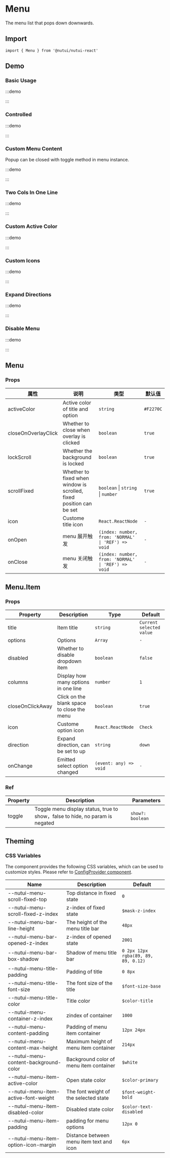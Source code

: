# Menu

The menu list that pops down downwards.

## Import

```tsx
import { Menu } from '@nutui/nutui-react'
```

## Demo

### Basic Usage

:::demo

<CodeBlock src='h5/demo1.tsx'></CodeBlock>

:::

### Controlled

:::demo

<CodeBlock src='h5/demo2.tsx'></CodeBlock>

:::

### Custom Menu Content

Popup can be closed with toggle method in menu instance.

:::demo

<CodeBlock src='h5/demo3.tsx'></CodeBlock>

:::

### Two Cols In One Line

:::demo

<CodeBlock src='h5/demo4.tsx'></CodeBlock>

:::

### Custom Active Color

:::demo

<CodeBlock src='h5/demo5.tsx'></CodeBlock>

:::

### Custom Icons

:::demo

<CodeBlock src='h5/demo6.tsx'></CodeBlock>

:::

### Expand Directions

:::demo

<CodeBlock src='h5/demo7.tsx'></CodeBlock>

:::

### Disable Menu

:::demo

<CodeBlock src='h5/demo8.tsx'></CodeBlock>

:::

## Menu

### Props

| 属性 | 说明 | 类型 | 默认值 |
| --- | --- | --- | --- |
| activeColor | Active color of title and option | `string` | `#F2270C` |
| closeOnOverlayClick | Whether to close when overlay is clicked | `boolean` | `true` |
| lockScroll | Whether the background is locked | `boolean` | `true` |
| scrollFixed | Whether to fixed when window is scrolled, fixed position can be set | `boolean` \| `string` \| `number` | `true` |
| icon | Custome title icon | `React.ReactNode` | `-` |
| onOpen | menu 展开触发 | `(index: number, from: 'NORMAL' \| 'REF') => void` | `-` |
| onClose | menu 关闭触发 | `(index: number, from: 'NORMAL' \| 'REF') => void` | `-` |

## Menu.Item

### Props

| Property | Description | Type | Default |
| --- | --- | --- | --- |
| title | Item title | `string` | `Current selected value` |
| options | Options | `Array` | `-` |
| disabled | Whether to disable dropdown item | `boolean` | `false` |
| columns | Display how many options in one line | `number` | `1` |
| closeOnClickAway | Click on the blank space to close the menu | `boolean` | `true` |
| icon | Custome option icon | `React.ReactNode` | `Check` |
| direction | Expand direction, can be set to up | `string` | `down` |
| onChange | Emitted select option changed | `(event: any) => void` | `-` |

### Ref

| Property | Description | Parameters |
| --- | --- | --- |
| toggle | Toggle menu display status, true to show，false to hide, no param is negated | `show?: boolean` |

## Theming

### CSS Variables

The component provides the following CSS variables, which can be used to customize styles. Please refer to [ConfigProvider component](#/en-US/component/configprovider).

| Name | Description | Default |
| --- | --- | --- |
| \--nutui-menu-scroll-fixed-top | Top distance in fixed state | `0` |
| \--nutui-menu-scroll-fixed-z-index | z-index of fixed state | `$mask-z-index` |
| \--nutui-menu-bar-line-height | The height of the menu title bar | `48px` |
| \--nutui-menu-bar-opened-z-index | z-index of opened state | `2001` |
| \--nutui-menu-bar-box-shadow | Shadow of menu title bar | `0 2px 12px rgba(89, 89, 89, 0.12)` |
| \--nutui-menu-title-padding | Padding of title | `0 8px` |
| \--nutui-menu-title-font-size | The font size of the title | `$font-size-base` |
| \--nutui-menu-title-color | Title color | `$color-title` |
| \--nutui-menu-container-z-index | zindex of container | `1000` |
| \--nutui-menu-content-padding | Padding of menu item container | `12px 24px` |
| \--nutui-menu-content-max-height | Maximum height of menu item container | `214px` |
| \--nutui-menu-content-background-color | Background color of menu item container | `$white` |
| \--nutui-menu-item-active-color | Open state color | `$color-primary` |
| \--nutui-menu-item-active-font-weight | The font weight of the selected state | `$font-weight-bold` |
| \--nutui-menu-item-disabled-color | Disabled state color | `$color-text-disabled` |
| \--nutui-menu-item-padding | padding for menu options | `12px 0` |
| \--nutui-menu-item-option-icon-margin | Distance between menu item text and icon | `6px` |
